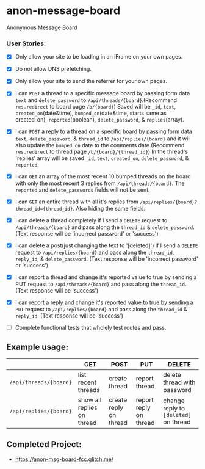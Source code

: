 # anon-message-board
Anonymous Message Board



### User Stories:
- [X] Only allow your site to be loading in an iFrame on your own pages.
- [X] Do not allow DNS prefetching.
- [X] Only allow your site to send the referrer for your own pages.
- [X] I can `POST` a thread to a specific message board by passing form data `text` and `delete_password` to `/api/threads/{board`}.(Recommend `res.redirect` to board page `/b/{board}`) Saved will be `_id`, `text`, `created_on`(date&time), `bumped_on`(date&time, starts same as created_on), `reported`(boolean), `delete_password`, & `replies`(array).
- [X] I can `POST` a reply to a thread on a specific board by passing form data `text`, `delete_password`, & `thread_id` to `/api/replies/{board}` and it will also update the `bumped_on` date to the comments date.(Recommend `res.redirect` to thread page `/b/{board}/{thread_id}`) In the thread's 'replies' array will be saved `_id`, `text`, `created_on`, `delete_password`, & `reported`.
- [X] I can `GET` an array of the most recent 10 bumped threads on the board with only the most recent 3 replies from `/api/threads/{board}`. The `reported` and `delete_passwords` fields will not be sent.
- [X] I can `GET` an entire thread with all it's replies from `/api/replies/{board}?thread_id={thread_id}`. Also hiding the same fields.
- [X] I can delete a thread completely if I send a `DELETE` request to `/api/threads/{board}` and pass along the `thread_id` & `delete_password`. (Text response will be 'incorrect password' or 'success')
- [X] I can delete a post(just changing the text to '[deleted]') if I send a `DELETE` request to `/api/replies/{board}` and pass along the `thread_id`, `reply_id`, & `delete_password`. (Text response will be 'incorrect password' or 'success')
- [X] I can report a thread and change it's reported value to true by sending a PUT request to `/api/threads/{board}` and pass along the `thread_id`. (Text response will be 'success')
- [X] I can report a reply and change it's reported value to true by sending a `PUT` request to `/api/replies/{board}` and pass along the `thread_id` & `reply_id`. (Text response will be 'success')
- [ ] Complete functional tests that wholely test routes and pass.


Example usage:
----
|     | GET | POST | PUT | DELETE |
| --- | --- | ---- | --- | ------ |
| `/api/threads/{board}` | list recent threads | create thread | report thread | delete thread with password |
| `/api/replies/{board}` | show all replies on thread | create reply on thread | report reply on thread | change reply to `[deleted]` on thread |

Completed Project:
----
 * https://anon-msg-board-fcc.glitch.me/
 